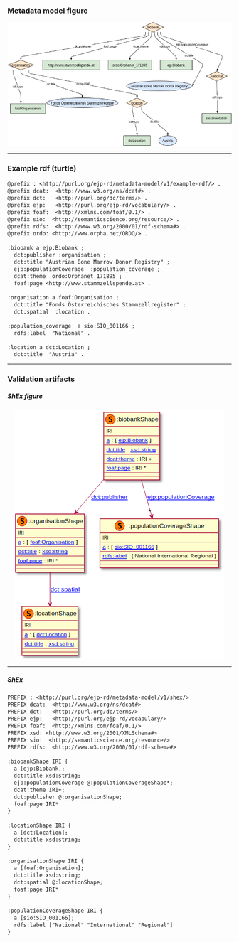 ### Metadata model figure

<p align="center"> 
    <a href="https://github.com/EBISPOT/ejprd-metadata-models/blob/master/images/vp_model.gif" target="_blank">
        <img src="images/turtle/biobank.png"> 
    </a>
</p>


***

### Example rdf (turtle)

```ttl
@prefix : <http://purl.org/ejp-rd/metadata-model/v1/example-rdf/> .
@prefix dcat:  <http://www.w3.org/ns/dcat#> .
@prefix dct:   <http://purl.org/dc/terms/> .
@prefix ejp:   <http://purl.org/ejp-rd/vocabulary/> .
@prefix foaf:  <http://xmlns.com/foaf/0.1/> .
@prefix sio:  <http://semanticscience.org/resource/> .
@prefix rdfs:  <http://www.w3.org/2000/01/rdf-schema#> .
@prefix ordo: <http://www.orpha.net/ORDO/> .

:biobank a ejp:Biobank ;
  dct:publisher :organisation ;        
  dct:title "Austrian Bone Marrow Donor Registry" ;
  ejp:populationCoverage  :population_coverage ;
  dcat:theme  ordo:Orphanet_171895 ;
  foaf:page <http://www.stammzellspende.at> .

:organisation a foaf:Organisation ;
  dct:title "Fonds Österreichisches Stammzellregister" ;
  dct:spatial  :location .

:population_coverage  a sio:SIO_001166 ;
  rdfs:label  "National" .

:location a dct:Location ;
  dct:title  "Austria" .
```

***

### Validation artifacts 

##### ShEx figure

<p align="center"> 
    <a href="https://github.com/EBISPOT/ejprd-metadata-models/blob/master/images/vp_model.gif" target="_blank">
        <img src="images/shex/biobank.png"> 
    </a>
</p>

***
##### ShEx

``` ShEx
PREFIX : <http://purl.org/ejp-rd/metadata-model/v1/shex/>
PREFIX dcat:  <http://www.w3.org/ns/dcat#>
PREFIX dct:   <http://purl.org/dc/terms/>
PREFIX ejp:   <http://purl.org/ejp-rd/vocabulary/>
PREFIX foaf:  <http://xmlns.com/foaf/0.1/>
PREFIX xsd: <http://www.w3.org/2001/XMLSchema#>
PREFIX sio:  <http://semanticscience.org/resource/>
PREFIX rdfs:  <http://www.w3.org/2000/01/rdf-schema#>

:biobankShape IRI {
  a [ejp:Biobank];
  dct:title xsd:string;
  ejp:populationCoverage @:populationCoverageShape*;
  dcat:theme IRI+;
  dct:publisher @:organisationShape;
  foaf:page IRI*
}

:locationShape IRI {
  a [dct:Location];
  dct:title xsd:string;
}

:organisationShape IRI {
  a [foaf:Organisation];
  dct:title xsd:string;
  dct:spatial @:locationShape;
  foaf:page IRI*
}

:populationCoverageShape IRI {
  a [sio:SIO_001166];
  rdfs:label ["National" "International" "Regional"]
}
```
